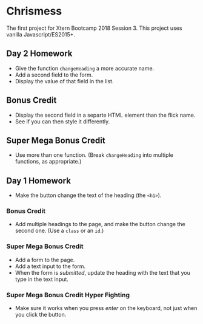 # Chrismess

The first project for Xtern Bootcamp 2018 Session 3. This project uses vanilla Javascript/ES2015+.


## Day 2 Homework

* Give the function `changeHeading` a more accurate name.
* Add a second field to the form.
* Display the value of that field in the list.

## Bonus Credit

* Display the second field in a separte HTML element than the flick name.
* See if you can then style it differently.

## Super Mega Bonus Credit

* Use more than one function. (Break `changeHeading` into multiple functions, as appropriate.)

## Day 1 Homework

* Make the button change the text of the heading (the `<h1>`).

### Bonus Credit

* Add multiple headings to the page, and make the button change the second one. (Use a `class` or an `id`.)

### Super Mega Bonus Credit

* Add a form to the page.
* Add a text input to the form.
* When the form is _submitted_, update the heading with the text that you type in the text input.

### Super Mega Bonus Credit Hyper Fighting

* Make sure it works when you press _enter_ on the keyboard, not just when you click the button.

